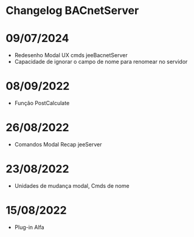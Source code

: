 # Changelog BACnetServer



# 09/07/2024
- Redesenho Modal UX cmds jeeBacnetServer
- Capacidade de ignorar o campo de nome para renomear no servidor

# 08/09/2022
- Função PostCalculate

# 26/08/2022
- Comandos Modal Recap jeeServer

# 23/08/2022
- Unidades de mudança modal, Cmds de nome

# 15/08/2022
- Plug-in Alfa






